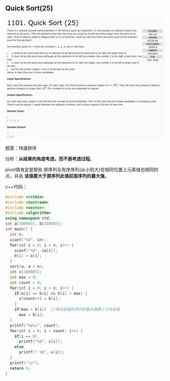 ## Quick Sort(25)

![1101](image/1101.png)

题意：快速排序

分析：**从结果的角度考虑，而不是考虑过程**。

pivot值肯定是那些 原序列与有序序列(从小到大)在相同位置上元素值也相同的点，并且 **该值要大于原序列此值前面序列的最大值**。

c++代码：

```c++
#include <cstdio>
#include <iostream>
#include <vector>
#include <algorithm>
using namespace std;
int a[100005], b[100005];
int main() {
  int n;
  scanf("%d", &n);
  for(int i = 0; i < n; i++) {
    scanf("%d", &a[i]);
    b[i] = a[i];
  }
  sort(a, a + n);
  int v[100005];
  int max = 0;
  int count = 0;
  for(int i = 0; i < n; i++) {
    if(a[i] == b[i] && b[i] > max) {
      v[count++] = b[i];
    }
    if(max < b[i])  //保证前面的序列的最大值要小于当前值
      max = b[i];
  }
  printf("%d\n", count);
  for(int i = 0; i < count; i++) {
    if(i == 0)
      printf("%d", v[i]);
    else
      printf(" %d", v[i]);
  }
  printf("\n");
  return 0;
}
```
